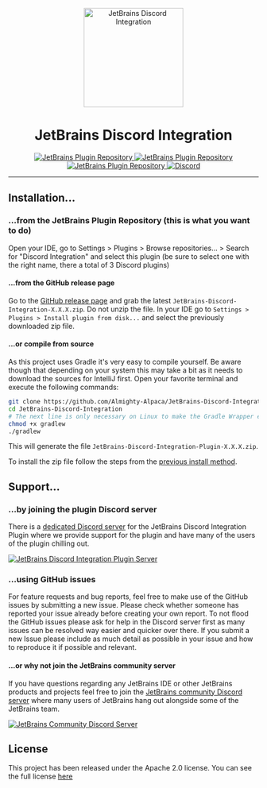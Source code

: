 <p align="center">
  <img src="plugin\src\main\resources\META-INF\pluginIcon.svg" alt="JetBrains Discord Integration" width="200"/>
</p>
<h1 align="center">JetBrains Discord Integration</h1>
<p align="center">
  <a href="https://plugins.jetbrains.com/plugin/10233">
    <img src="https://img.shields.io/jetbrains/plugin/v/10233.svg?style=flat-square&label=Current+Version&colorA=606060&colorB=3CB110" alt="JetBrains Plugin Repository">
  </a>
  <a href="https://plugins.jetbrains.com/plugin/10233">
    <img src="https://img.shields.io/jetbrains/plugin/d/10233.svg?style=flat-square&label=Downloads&colorA=606060&colorB=3CB110" alt="JetBrains Plugin Repository">
  </a>
  <a href="https://github.com/Almighty-Alpaca/JetBrains-Discord-Integration/blob/master/LICENSE.md">
    <img src="https://img.shields.io/badge/License-Apache--2.0-FFC133.svg?style=flat-square&colorA=606060" alt="JetBrains Plugin Repository">
  </a>
  <a href="https://discord.gg/SvuyuMP">
    <img src="https://img.shields.io/discord/464395429392678912.svg?logo=discord&logoColor=FFFFFF&style=flat-square&label=Discord&colorA=606060&colorB=7289DA" alt="Discord">
  </a>
</p>

----

## Installation...

### ...from the JetBrains Plugin Repository (this is what you want to do)

Open your IDE, go to Settings > Plugins > Browse repositories... > Search for "Discord Integration" and select this plugin (be sure to select one with the right name, there a total of 3 Discord plugins)

#### ...from the GitHub release page

Go to the [GitHub release page](https://github.com/Almighty-Alpaca/JetBrains-Discord-Integration/releases/latest) and grab the latest `JetBrains-Discord-Integration-X.X.X.zip`. Do not unzip the file. In your IDE go to `Settings > Plugins > Install plugin from disk...` and select the previously downloaded zip file.

#### ...or compile from source

As this project uses Gradle it's very easy to compile yourself. Be aware though that depending on your system this may take a bit as it needs to download the sources for IntelliJ first.
Open your favorite terminal and execute the following commands:

```bash
git clone https://github.com/Almighty-Alpaca/JetBrains-Discord-Integration.git
cd JetBrains-Discord-Integration
# The next line is only necessary on Linux to make the Gradle Wrapper executable
chmod +x gradlew
./gradlew
```
This will generate the file `JetBrains-Discord-Integration-Plugin-X.X.X.zip`.

To install the zip file follow the steps from the [previous install method](#from-the-github-release-page).

## Support...

### ...by joining the plugin Discord server

There is a [dedicated Discord server](https://discord.gg/SvuyuMP) for the JetBrains Discord Integration Plugin where we provide support for the plugin and have many of the users of the plugin chilling out.

[![JetBrains Discord Integration Plugin Server](https://discordapp.com/api/guilds/464395429392678912/embed.png?style=banner3)](https://discord.gg/SvuyuMP)

### ...using GitHub issues

For feature requests and bug reports, feel free to make use of the GitHub issues by submitting a new issue. Please check whether someone has reported your issue already before creating your own report. To not flood the GitHub issues please ask for help in the Discord server first as many issues can be resolved way easier and quicker over there. If you submit a new Issue please include as much detail as possible in your issue and how to reproduce it if possible and relevant.

#### ...or why not join the JetBrains community server

If you have questions regarding any JetBrains IDE or other JetBrains products and projects feel free to join the [JetBrains community Discord server](https://discord.gg/9ut9sqD) where many users of JetBrains hang out alongside some of the JetBrains team.

[![JetBrains Community Discord Server](https://discordapp.com/api/guilds/433980600391696384/embed.png?style=banner2)](https://discord.gg/9ut9sqD)

## License

This project has been released under the Apache 2.0 license. You can see the full license [here](/LICENSE.md)
